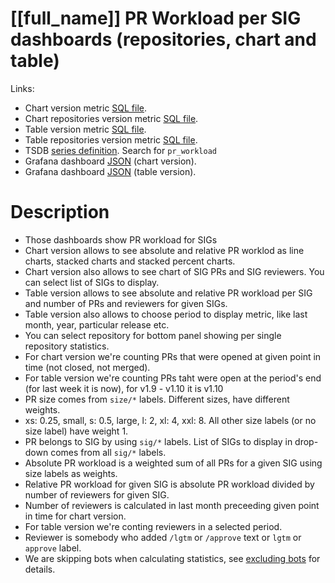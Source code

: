 <h1 id="kubernetes-dashboard">[[full_name]] PR Workload per SIG dashboards (repositories, chart and table)</h1>
<p>Links:</p>
<ul>
<li>Chart version metric <a href="https://github.com/cncf/devstats/blob/master/metrics/kubernetes/pr_workload.sql" target="_blank">SQL file</a>.</li>
<li>Chart repositories version metric <a href="https://github.com/cncf/devstats/blob/master/metrics/kubernetes/pr_workload_repos.sql" target="_blank">SQL file</a>.</li>
<li>Table version metric <a href="https://github.com/cncf/devstats/blob/master/metrics/kubernetes/pr_workload_table.sql" target="_blank">SQL file</a>.</li>
<li>Table repositories version metric <a href="https://github.com/cncf/devstats/blob/master/metrics/kubernetes/pr_workload_table_repos.sql" target="_blank">SQL file</a>.</li>
<li>TSDB <a href="https://github.com/cncf/devstats/blob/master/metrics/kubernetes/metrics.yaml" target="_blank">series definition</a>. Search for <code>pr_workload</code></li>
<li>Grafana dashboard <a href="https://github.com/cncf/devstats/blob/master/grafana/dashboards/kubernetes/pr-workload-per-sig-chart.json" target="_blank">JSON</a> (chart version).</li>
<li>Grafana dashboard <a href="https://github.com/cncf/devstats/blob/master/grafana/dashboards/kubernetes/pr-workload-per-sig-table.json" target="_blank">JSON</a> (table version).</li>
</ul>
<h1 id="description">Description</h1>
<ul>
<li>Those dashboards show PR workload for SIGs</li>
<li>Chart version allows to see absolute and relative PR worklod as line charts, stacked charts and stacked percent charts.</li>
<li>Chart version also allows to see chart of SIG PRs and SIG reviewers. You can select list of SIGs to display.</li>
<li>Table version allows to see absolute and relative PR workload per SIG and number of PRs and reviewers for given SIGs.</li>
<li>Table version also allows to choose period to display metric, like last month, year, particular release etc.</li>
<li>You can select repository for bottom panel showing per single repository statistics.</li>
<li>For chart version we're counting PRs that were opened at given point in time (not closed, not merged).</li>
<li>For table version we're counting PRs taht were open at the period's end (for last week it is now), for v1.9 - v1.10 it is v1.10</li>
<li>PR size comes from <code>size/*</code> labels. Different sizes, have different weights.</li>
<li>xs: 0.25, small, s: 0.5, large, l: 2, xl: 4, xxl: 8. All other size labels (or no size label) have weight 1.</li>
<li>PR belongs to SIG by using <code>sig/*</code> labels. List of SIGs to display in drop-down comes from all <code>sig/*</code> labels.</li>
<li>Absolute PR workload is a weighted sum of all PRs for a given SIG using size labels as weights.</li>
<li>Relative PR workload for given SIG is absolute PR workload divided by number of reviewers for given SIG.</li>
<li>Number of reviewers is calculated in last month preceeding given point in time for chart version.</li>
<li>For table version we're conting reviewers in a selected period.</li>
<li>Reviewer is somebody who added <code>/lgtm</code> or <code>/approve</code> text or <code>lgtm</code> or <code>approve</code> label.</li>
<li>We are skipping bots when calculating statistics, see <a href="https://github.com/cncf/devstats/blob/master/docs/excluding_bots.md" target="_blank">excluding bots</a> for details.</li>
</ul>

